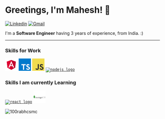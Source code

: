 <!-- Greeting -->
# Greetings, I'm Mahesh! :wave:

[![Linkedin](https://img.shields.io/badge/-maheshchandra10-blue?style=flat&logo=Linkedin&logoColor=white)](https://www.linkedin.com/in/maheshchandra10/)
[![Gmail](https://img.shields.io/badge/-chanda.leo00@gmail.com-c14438?style=flat&logo=Gmail&logoColor=white)](mailto:chanda.leo00@gmail.com)

<!--Introduction -->
I'm a **Software Engineer** having 3 years of experience, from India. :)


---

### Skills for Work

<code><a href="https://angular.io/"><img height="40" src="https://raw.githubusercontent.com/github/explore/80688e429a7d4ef2fca1e82350fe8e3517d3494d/topics/angular/angular.png" alt="Angular logo" /></a></code>
<code><a href="https://www.typescriptlang.org/"><img height="40" src="https://raw.githubusercontent.com/github/explore/80688e429a7d4ef2fca1e82350fe8e3517d3494d/topics/typescript/typescript.png" alt="ts logo" /></a></code>
<code><a href="https://www.javascript.com/"><img height="40" src="https://raw.githubusercontent.com/github/explore/80688e429a7d4ef2fca1e82350fe8e3517d3494d/topics/javascript/javascript.png" alt="js logo" /></a></code>
<code><a href="https://nodejs.org/en/"><img height="40" src="https://seeklogo.com/images/N/nodejs-logo-FBE122E377-seeklogo.com.png" alt="nodejs logo" /></a></code>


### Skills I am currently Learning

<code><a href="https://reactjs.org/"><img height="40" src="https://cdn.worldvectorlogo.com/logos/react-1.svg" alt="react logo" /></a></code>
<code><a href="https://www.mongodb.com/"><img height="40" src="https://raw.githubusercontent.com/github/explore/80688e429a7d4ef2fca1e82350fe8e3517d3494d/topics/mongodb/mongodb.png" alt="mongodb logo" /></a></code>

<p align="left"> <img src="https://komarev.com/ghpvc/?username=maheshchandra10&label=Profile%20views&color=0e75b6&style=flat" alt="100rabhcsmc" /> </p>
